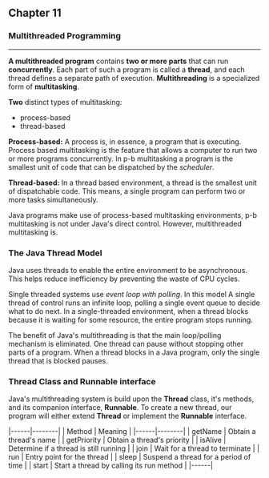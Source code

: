 ## Chapter 11
### Multithreaded Programming
-----------

__A multithreaded program__ contains __two or more parts__ that can run __concurrently__. Each part of such a program is called a __thread__, and each thread defines a separate path of execution. __Multithreading__ is a specialized form of __multitasking__.   

__Two__ distinct types of multitasking:
* process-based 
* thread-based

__Process-based:__   A process is, in essence, a program that is executing. Process based multitasking is the feature that allows a computer to run two or more programs concurrently. In p-b multitasking a program is the smallest unit of code that can be dispatched by the _scheduler_.    

__Thread-based:__   In a thread based environment, a thread is the smallest unit of dispatchable code. This means, a single program can perform two or more tasks simultaneously.

Java programs make use of process-based multitasking environments, p-b multitasking is not under Java's direct control. However, multithreaded multitasking is.

### The Java Thread Model

Java uses threads to enable the entire environment to be asynchronous.  This helps reduce inefficiency by preventing the waste of CPU cycles.

Single threaded systems use _event loop with polling_. In this model A single thread of control runs an infinite
loop, polling a single event queue to decide what to do next. In a single-threaded environment, when a thread blocks because it is waiting for
some resource, the entire program stops running.           
             
The benefit of Java's multithreading is that the main loop/polling mechanism is eliminated. One thread can pause without stopping other parts of
a program. When a thread blocks in a Java program, only the single thread that is blocked pauses.
            

### Thread Class and Runnable interface

Java's multithreading system is build upon the __Thread__ class, it's methods, and its companion interface, __Runnable__.
To create a new thread, our program will either extend __Thread__ or implement the __Runnable__ interface.

|------|--------|
| Method | Meaning |
|------|--------|
| getName | Obtain a thread's name |
| getPriority | Obtain a thread's priority |
| isAlive | Determine if a thread is still running |
| join | Wait for a thread to terminate |
| run | Entry point for the thread |
| sleep | Suspend a thread for a period of time |
| start | Start a thread by calling its run method |
|------|
